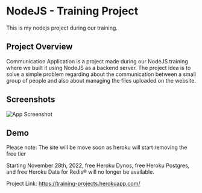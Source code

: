 
# NodeJS - Training Project

This is my nodejs project during our training.




## Project Overview

Communication Application is a project made during our
 NodeJS training where we built it using NodeJS as 
 a backend server. The project idea is to solve a simple problem regarding about the communication between a small group of people and also about managing the files uploaded on the website.
## Screenshots

![App Screenshot](https://i.ibb.co/BzPh81H/user-management.png)


## Demo

Please note: The site will be move soon as heroku will start removing the free tier

Starting November 28th, 2022, free Heroku Dynos, free Heroku Postgres, and free Heroku Data for Redis® will no longer be available.

Project Link: https://training-projects.herokuapp.com/

